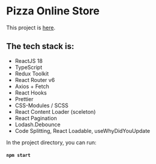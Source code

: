 # Pizza Online Store 

This project is [here](https://app.netlify.com/sites/heroic-marzipan-b3a166/overview).

## The tech stack is:
- ReactJS 18
- TypeScript
- Redux Toolkit 
- React Router v6 
- Axios + Fetch 
- React Hooks 
- Prettier 
- CSS-Modules / SCSS 
- React Content Loader (sceleton)
- React Pagination 
- Lodash.Debounce
- Code Splitting, React Loadable, useWhyDidYouUpdate



In the project directory, you can run:
#### `npm start`
